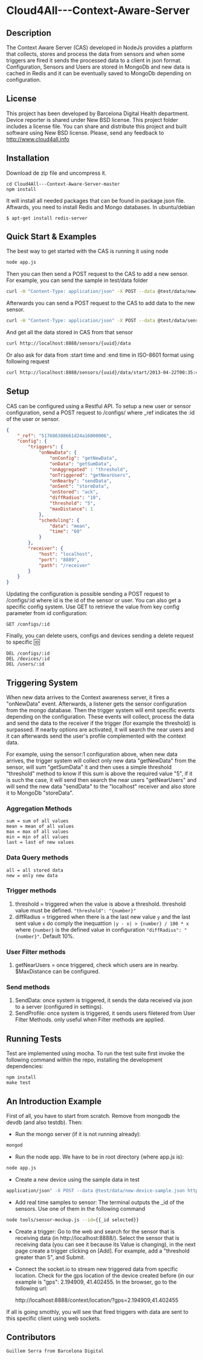 Cloud4All---Context-Aware-Server
================================

Description
-----------

The Context Aware Server (CAS) developed in NodeJs provides a platform that collects, stores and process the data from sensors and when some triggers are fired it sends the processed data to a client in json format. Configuration, Sensors and Users are stored in MongoDb and new data is cached in Redis and it can be eventually saved to MongoDb depending on configuration.


License
-------

This project has been developed by Barcelona Digital Health department. Device reporter is shared under New BSD license. This project folder includes a license file. You can share and distribute this project and built software using New BSD license. Please, send any feedback to http://www.cloud4all.info


Installation
------------

Download de zip file and uncompress it.

	cd Cloud4All---Context-Aware-Server-master
	npm install

It will install all needed packages that can be found in package.json file. Aftwards, you need to install Redis and Mongo databases. In ubuntu/debian

	$ apt-get install redis-server


Quick Start & Examples
----------------------

The best way to get started with the CAS is running it using node

```bash
node app.js
```

Then you can then send a POST request to the CAS to add a new sensor. For example, you can send the sample in test/data folder

```bash
curl -H "Content-Type: application/json" -X POST --data @test/data/new-device-sample.json http://localhost:8888/devices
```
Afterwards you can send a POST request to the CAS to add data to the new sensor.

```bash
curl -H "Content-Type: application/json" -X POST --data @test/data/sensor-sample-data.json http://localhost:8888/sensors/{uuid}/data
```
And get all the data stored in CAS from that sensor

```bash
curl http://localhost:8888/sensors/{uuid}/data
```

Or also ask for data from :start time and :end time in ISO-8601 format using following request

```bash
curl http://localhost:8888/sensors/{uuid}/data/start/2013-04-22T00:35:43.12Z/end/2013-04-22T01:15:43.28Z
```


Setup
-----

CAS can be configured using a Restful API. To setup a new user or sensor configuration, send a POST request to /configs/ where _ref indicates the :id of the user or sensor.

```json
{
	"_ref": "517686388661d24a16000006",
	"config": {
        "triggers": {
            "onNewData": {
                "onConfig": "getNewData",
                "onData": "getSumData",
                "onAggregated" : "threshold",
                "onTriggered": "getNearUsers",
                "onNearby": "sendData",
                "onSent": "storeData",
                "onStored": "ack",
                "diffRadius": "10",
                "threshold": "5",
                "maxDistance": 1
            },
            "scheduling": {
                "data": "mean",
                "time": "60"
            }
        },
        "receiver": {
            "host": "localhost",
            "port": "8889",
            "path": "/receiver"
        }
    }
}
```

Updating the configuration is possible sending a POST request to /configs/:id where id is the id of the sensor or user. You can also get a specific config system. Use GET to retrieve the value from key config parameter from id configuration:

	GET /configs/:id

Finally, you can delete users, configs and devices sending a delete request to specific :id:

	DEL /configs/:id
	DEL /devices/:id
	DEL /users/:id


Triggering System
-----------------

When new data arrives to the Context awareness server, it fires a "onNewData" event. Afterwards, a listener gets the sensor configuration from the mongo database. Then the trigger system will emit specific events depending on the configuration. These events will collect, process the data and send the data to the receiver if the trigger (for example the threshold) is surpassed. If nearby options are activated, it will search the near users and it can afterwards send the user's profile complemented with the context data.

For example, using the sensor:1 configuration above, when new data arrives, the trigger system will collect only new data "getNewData" from the sensor, will sum "getSumData" it and then uses a simple threshold "threshold" method to know if this sum is above the required value "5", if it is such the case, it will send then search the near users "getNearUsers" and will send the new data "sendData" to the "localhost" receiver and also store it to MongoDb "storeData".

### Aggregation Methods

	sum = sum of all values
	mean = mean of all values
	max = max of all values
	min = min of all values
	last = last of new values

### Data Query methods

	all = all stored data
	new = only new data

### Trigger methods

1. threshold = triggered when the value is above a threshold. threshold value must be defined. `"threshold": "{number}"`
2. diffRadius = triggered when there is a the last new value `y` and the last sent value `x` do comply the inequattion `|y - x| > {number} / 100 * x` where `{number}` is the defined value in configuration `"diffRadius": "{number}"`. Default 10%.

### User Filter methods

1. getNearUsers = once triggered, check which users are in nearby. $MaxDistance can be configured.

### Send methods

1. SendData: once system is triggered, it sends the data received via json to a server (configured in settings).
2. SendProfile: once system is triggered, it sends users filetered from User Filter Methods. only useful when Filter methods are applied.


Running Tests
-------------

Test are implemented using mocha. To run the test suite first invoke the following command within the repo, installing the development dependencies:

	npm install
	make test


An Introduction Example
------------------------
First of all, you have to start from scratch. Remove from mongodb the devdb (and also testdb). Then:

* Run the mongo server (if it is not running already):

```bash
mongod
```

* Run the node app. We have to be in root directory (where app.js is):

```bash
node app.js
```

* Create a new device using the sample data in test

```bash
application/json" -X POST --data @test/data/new-device-sample.json http://127.0.0.1:8888/devices
```

* Add real time samples to sensor: The terminal outputs the _id of the sensors. Use one of them in the following command

```bash
node tools/sensor-mockup.js --id={{_id selected}}
```

* Create a trigger: Go to the web and search for the sensor that is receiving data (in http://localhost:8888/). Select the sensor that is receiving data (you can see it because its Value is changing), in the next page create a trigger clicking on [Add]. For example, add a "threshold greater than 5", and Submit.

* Connect the socket.io to stream new triggered data from specific location. Check for the gps location of the device created before (in our example is "gps": 2.194909, 41.402455. In the browser, go to the following url:

    http://localhost:8888/context/location/?gps=2.194909,41.402455

If all is going smothly, you will see that fired triggers with data are sent to this specific client using web sockets.


Contributors
------------

	Guillem Serra from Barcelona Digital

